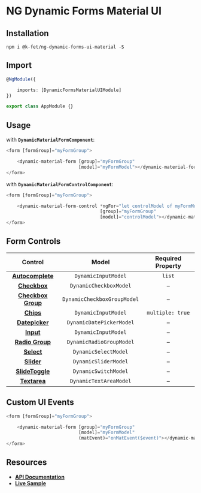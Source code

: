 # NG Dynamic Forms Material UI

## Installation
```
npm i @k-fet/ng-dynamic-forms-ui-material -S
```

## Import
```ts
@NgModule({

    imports: [DynamicFormsMaterialUIModule]
})

export class AppModule {}
```

## Usage

with **`DynamicMaterialFormComponent`**:
```ts
<form [formGroup]="myFormGroup">

    <dynamic-material-form [group]="myFormGroup"
                           [model]="myFormModel"></dynamic-material-form>
</form>
```

with **`DynamicMaterialFormControlComponent`**:
```ts
<form [formGroup]="myFormGroup">

    <dynamic-material-form-control *ngFor="let controlModel of myFormModel"
                                   [group]="myFormGroup"
                                   [model]="controlModel"></dynamic-material-form-control>
</form>
```

## Form Controls

|                                      Control                                      	|            Model            	| Required Property 	|
|:---------------------------------------------------------------------------------:	|:---------------------------:	|:-----------------:	|
| **[Autocomplete](https://material.angular.io/components/component/autocomplete)** 	| `DynamicInputModel`         	|       `list`      	|
|     **[Checkbox](https://material.angular.io/components/component/checkbox)**     	| `DynamicCheckboxModel`      	|         –         	|
|  **[Checkbox Group](https://material.angular.io/components/component/checkbox)**  	| `DynamicCheckboxGroupModel` 	|         –         	|
|        **[Chips](https://material.angular.io/components/component/chips)**        	| `DynamicInputModel`         	|  `multiple: true` 	|
|   **[Datepicker](https://material.angular.io/components/component/datepicker)**   	| `DynamicDatePickerModel`    	|         –         	|
|        **[Input](https://material.angular.io/components/component/input)**        	| `DynamicInputModel`         	|         –         	|
|     **[Radio Group](https://material.angular.io/components/component/radio)**     	| `DynamicRadioGroupModel`    	|         –         	|
|       **[Select](https://material.angular.io/components/component/select)**       	| `DynamicSelectModel`        	|         –         	|
|       **[Slider](https://material.angular.io/components/component/slider)**       	| `DynamicSliderModel`        	|         –         	|
|  **[SlideToggle](https://material.angular.io/components/component/slide-toggle)** 	| `DynamicSwitchModel`        	|         –         	|
|       **[Textarea](https://material.angular.io/components/component/input)**      	| `DynamicTextAreaModel`      	|         –         	|

## Custom UI Events
```ts
<form [formGroup]="myFormGroup">

    <dynamic-material-form [group]="myFormGroup"
                           [model]="myFormModel"
                           (matEvent)="onMatEvent($event)"></dynamic-material-form>
</form>
```

## Resources

* [**API Documentation**](http://ng2-dynamic-forms.udos86.de/docs/ui-material/)
* [**Live Sample**](http://ng2-dynamic-forms.udos86.de/sample/index.aot.html#material-sample-form) 
